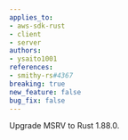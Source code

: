 ```yaml
---
applies_to:
- aws-sdk-rust
- client
- server
authors:
- ysaito1001
references:
- smithy-rs#4367
breaking: true
new_feature: false
bug_fix: false
---
```

Upgrade MSRV to Rust 1.88.0.
